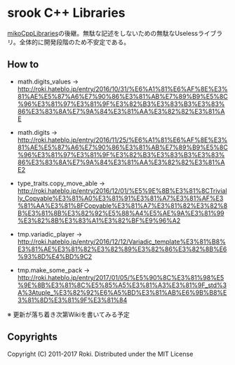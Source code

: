 # srook C++ Libraries
[mikoCppLibraries](https://github.com/falgon/mikoCppLibraries)の後継。無駄な記述をしないための無駄なUselessライブラリ。全体的に開発段階のため不安定である。

## How to
* math.digits_values -> http://roki.hateblo.jp/entry/2016/10/31/%E6%A1%81%E6%AF%8E%E3%81%AE%E5%87%A6%E7%90%86%E3%81%AB%E7%89%B9%E5%8C%96%E3%81%97%E3%81%9F%E3%82%B3%E3%83%B3%E3%83%86%E3%83%8A%E7%9A%84%E3%81%AA%E3%82%82%E3%81%AE

* math.digits ->
http://roki.hateblo.jp/entry/2016/11/25/%E6%A1%81%E6%AF%8E%E3%81%AE%E5%87%A6%E7%90%86%E3%81%AB%E7%89%B9%E5%8C%96%E3%81%97%E3%81%9F%E3%82%B3%E3%83%B3%E3%83%86%E3%83%8A%E7%9A%84%E3%81%AA%E3%82%82%E3%81%AE2

* type_traits.copy_move_able ->
http://roki.hateblo.jp/entry/2016/12/01/%E5%9E%8B%E3%81%8CTrivially_Copyable%E3%81%A0%E3%81%91%E3%81%A7%E3%81%AF%E3%81%AA%E3%81%8FCopyable%E3%81%A7%E3%81%82%E3%82%8B%E3%81%8B%E3%82%92%E5%88%A4%E5%AE%9A%E3%81%99%E3%82%8B%E3%83%A1%E3%82%BF%E9%96%A2

* tmp.variadic_player ->
http://roki.hateblo.jp/entry/2016/12/12/Variadic_template%E3%81%B8%E3%81%AE%E3%81%82%E3%82%89%E3%82%86%E3%82%8B%E6%93%8D%E4%BD%9C2

* tmp.make_some_pack ->
http://roki.hateblo.jp/entry/2017/01/05/%E5%90%8C%E3%81%98%E5%9E%8B%E3%81%8C%E5%85%A5%E3%81%A3%E3%81%9F_std%3A%3Atuple_%E3%82%92%E6%A5%BD%E3%81%AB%E6%9B%B8%E3%81%8D%E3%81%9F%E3%81%84

※ 更新が落ち着き次第Wikiを書いてみる予定

## Copyrights
Copyright (C) 2011-2017 Roki.
Distributed under the MIT License
